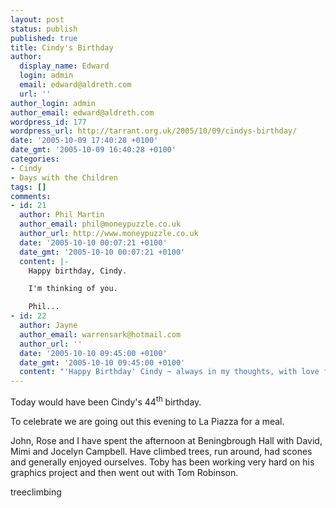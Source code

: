 ```yaml
---
layout: post
status: publish
published: true
title: Cindy's Birthday
author:
  display_name: Edward
  login: admin
  email: edward@aldreth.com
  url: ''
author_login: admin
author_email: edward@aldreth.com
wordpress_id: 177
wordpress_url: http://tarrant.org.uk/2005/10/09/cindys-birthday/
date: '2005-10-09 17:40:28 +0100'
date_gmt: '2005-10-09 16:40:28 +0100'
categories:
- Cindy
- Days with the Children
tags: []
comments:
- id: 21
  author: Phil Martin
  author_email: phil@moneypuzzle.co.uk
  author_url: http://www.moneypuzzle.co.uk
  date: '2005-10-10 00:07:21 +0100'
  date_gmt: '2005-10-10 00:07:21 +0100'
  content: |-
    Happy birthday, Cindy.

    I'm thinking of you.

    Phil...
- id: 22
  author: Jayne
  author_email: warrensark@hotmail.com
  author_url: ''
  date: '2005-10-10 09:45:00 +0100'
  date_gmt: '2005-10-10 09:45:00 +0100'
  content: "'Happy Birthday' Cindy ~ always in my thoughts, with love from, Jayne\n"
---
```

<p>Today would have been Cindy's 44<sup>th</sup> birthday.</p>
<p>To celebrate we are going out this evening to La Piazza for a meal.</p>
<p>John, Rose and I have spent the afternoon at Beningbrough Hall with David, Mimi and Jocelyn Campbell.  Have climbed trees, run around, had scones and generally enjoyed ourselves.  Toby has been working very hard on his graphics project and then went out with Tom Robinson.</p>
<p><wpg2>treeclimbing</wpg2></p>
